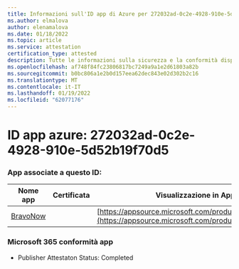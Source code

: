 ```yaml
---
title: Informazioni sull'ID app di Azure per 272032ad-0c2e-4928-910e-5d52b19f70d5
ms.author: elmalova
author: elenamalova
ms.date: 01/18/2022
ms.topic: article
ms.service: attestation
certification_type: attested
description: Tutte le informazioni sulla sicurezza e la conformità disponibili per 272032ad-0c2e-4928-910e-5d52b19f70d5.
ms.openlocfilehash: af748f84fc23806817bc7249a9a1e2d61803a82b
ms.sourcegitcommit: b0bc806a1e2b0d157eea62dec843e02d302b2c16
ms.translationtype: MT
ms.contentlocale: it-IT
ms.lasthandoff: 01/19/2022
ms.locfileid: "62077176"
---
```

# <a name="azure-app-id-272032ad-0c2e-4928-910e-5d52b19f70d5"></a>ID app azure: 272032ad-0c2e-4928-910e-5d52b19f70d5


### <a name="apps-associated-with-this-id"></a>App associate a questo ID:
| **Nome app** | **Certificata** | **Visualizzazione in AppSource** |
|--------------|---------------|-----------------------|
| [BravoNow](https://docs.microsoft.com/microsoft-365-app-certification/forward/WA200000157) |  | [https://appsource.microsoft.com/product/office/WA200000157](https://appsource.microsoft.com/product/office/WA200000157) |

### <a name="microsoft-365-app-compliance-status"></a>Microsoft 365 conformità app
- Publisher Attestaton Status: Completed
